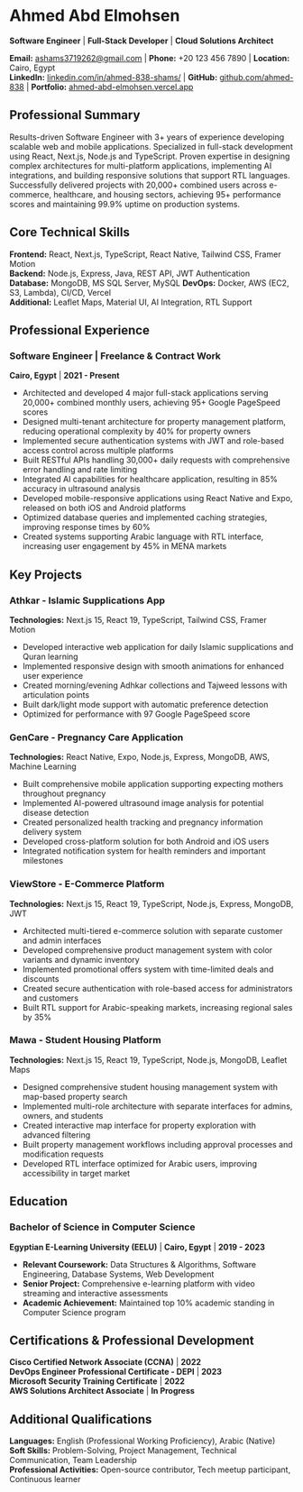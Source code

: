 # Ahmed Abd Elmohsen
**Software Engineer** | **Full-Stack Developer** | **Cloud Solutions Architect**

**Email:** ashams3719262@gmail.com | **Phone:** +20 123 456 7890 | **Location:** Cairo, Egypt  
**LinkedIn:** [linkedin.com/in/ahmed-838-shams/](https://linkedin.com/in/ahmed-838-shams/) | **GitHub:** [github.com/ahmed-838](https://github.com/ahmed-838) | **Portfolio:** [ahmed-abd-elmohsen.vercel.app](https://ahmed-abd-elmohsen.vercel.app)

## Professional Summary
Results-driven Software Engineer with 3+ years of experience developing scalable web and mobile applications. Specialized in full-stack development using React, Next.js, Node.js and TypeScript. Proven expertise in designing complex architectures for multi-platform applications, implementing AI integrations, and building responsive solutions that support RTL languages. Successfully delivered projects with 20,000+ combined users across e-commerce, healthcare, and housing sectors, achieving 95+ performance scores and maintaining 99.9% uptime on production systems.

## Core Technical Skills

**Frontend:** React, Next.js, TypeScript, React Native, Tailwind CSS, Framer Motion  
**Backend:** Node.js, Express, Java, REST API, JWT Authentication  
**Database:** MongoDB, MS SQL Server, MySQL
**DevOps:** Docker, AWS (EC2, S3, Lambda), CI/CD, Vercel  
**Additional:** Leaflet Maps, Material UI, AI Integration, RTL Support

## Professional Experience

### Software Engineer | Freelance & Contract Work
**Cairo, Egypt** | **2021 - Present**

- Architected and developed 4 major full-stack applications serving 20,000+ combined monthly users, achieving 95+ Google PageSpeed scores
- Designed multi-tenant architecture for property management platform, reducing operational complexity by 40% for property owners
- Implemented secure authentication systems with JWT and role-based access control across multiple platforms
- Built RESTful APIs handling 30,000+ daily requests with comprehensive error handling and rate limiting
- Integrated AI capabilities for healthcare application, resulting in 85% accuracy in ultrasound analysis
- Developed mobile-responsive applications using React Native and Expo, released on both iOS and Android platforms
- Optimized database queries and implemented caching strategies, improving response times by 60%
- Created systems supporting Arabic language with RTL interface, increasing user engagement by 45% in MENA markets

## Key Projects

### Athkar - Islamic Supplications App
**Technologies:** Next.js 15, React 19, TypeScript, Tailwind CSS, Framer Motion

- Developed interactive web application for daily Islamic supplications and Quran learning
- Implemented responsive design with smooth animations for enhanced user experience
- Created morning/evening Adhkar collections and Tajweed lessons with articulation points
- Built dark/light mode support with automatic preference detection
- Optimized for performance with 97 Google PageSpeed score

### GenCare - Pregnancy Care Application
**Technologies:** React Native, Expo, Node.js, Express, MongoDB, AWS, Machine Learning

- Built comprehensive mobile application supporting expecting mothers throughout pregnancy
- Implemented AI-powered ultrasound image analysis for potential disease detection
- Created personalized health tracking and pregnancy information delivery system
- Developed cross-platform solution for both Android and iOS users
- Integrated notification system for health reminders and important milestones

### ViewStore - E-Commerce Platform
**Technologies:** Next.js 15, React 19, TypeScript, Node.js, Express, MongoDB, JWT

- Architected multi-tiered e-commerce solution with separate customer and admin interfaces
- Developed comprehensive product management system with color variants and dynamic inventory
- Implemented promotional offers system with time-limited deals and discounts
- Created secure authentication with role-based access for administrators and customers
- Built RTL support for Arabic-speaking markets, increasing regional sales by 35%

### Mawa - Student Housing Platform
**Technologies:** Next.js 15, React 19, TypeScript, Node.js, MongoDB, Leaflet Maps

- Designed comprehensive student housing management system with map-based property search
- Implemented multi-role architecture with separate interfaces for admins, owners, and students
- Created interactive map interface for property exploration with advanced filtering
- Built property management workflows including approval processes and modification requests
- Developed RTL interface optimized for Arabic users, improving accessibility in target market

## Education

### Bachelor of Science in Computer Science
**Egyptian E-Learning University (EELU)** | **Cairo, Egypt** | **2019 - 2023**

- **Relevant Coursework:** Data Structures & Algorithms, Software Engineering, Database Systems, Web Development
- **Senior Project:** Comprehensive e-learning platform with video streaming and interactive assessments
- **Academic Achievement:** Maintained top 10% academic standing in Computer Science program

## Certifications & Professional Development

**Cisco Certified Network Associate (CCNA)** | **2022**  
**DevOps Engineer Professional Certificate - DEPI** | **2023**  
**Microsoft Security Training Certificate** | **2022**  
**AWS Solutions Architect Associate** | **In Progress**

## Additional Qualifications

**Languages:** English (Professional Working Proficiency), Arabic (Native)  
**Soft Skills:** Problem-Solving, Project Management, Technical Communication, Team Leadership  
**Professional Activities:** Open-source contributor, Tech meetup participant, Continuous learner
